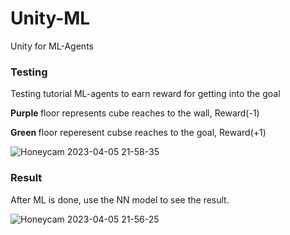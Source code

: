 # Unity-ML
Unity for ML-Agents 

<h3> Testing </h3>

Testing tutorial ML-agents to earn reward for getting into the goal

<b> Purple </b> floor represents cube reaches to the wall, Reward(-1) 

<b> Green </b> floor reperesent cubse reaches to the goal, Reward(+1)

![Honeycam 2023-04-05 21-58-35](https://user-images.githubusercontent.com/54969114/230253417-fbfe3ef4-d259-4275-8e96-2eda34ca237a.gif)

<h3> Result </h3>

After ML is done, use the NN model to see the result.

![Honeycam 2023-04-05 21-56-25](https://user-images.githubusercontent.com/54969114/230253490-69b07a05-8287-43b8-b6fb-e226feaba833.gif)

